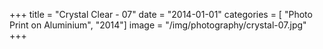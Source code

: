 +++
title = "Crystal Clear - 07"
date = "2014-01-01"
categories = [ "Photo Print on Aluminium", "2014"]
image = "/img/photography/crystal-07.jpg"
+++

